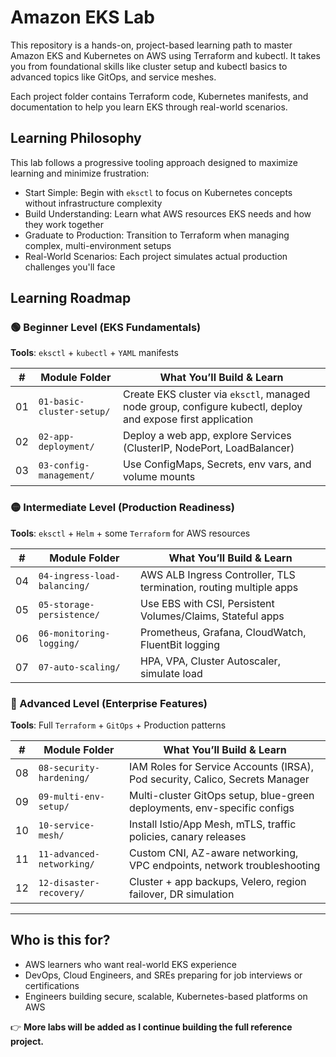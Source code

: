 # Amazon EKS Lab

This repository is a hands-on, project-based learning path to master Amazon EKS and Kubernetes on AWS using Terraform and kubectl.  It takes you from foundational skills like cluster setup and kubectl basics to advanced topics like GitOps, and service meshes.

Each project folder contains Terraform code, Kubernetes manifests, and documentation to help you learn EKS through real-world scenarios.

## Learning Philosophy

This lab follows a progressive tooling approach designed to maximize learning and minimize frustration:

- Start Simple: Begin with `eksctl` to focus on Kubernetes concepts without infrastructure complexity
- Build Understanding: Learn what AWS resources EKS needs and how they work together
- Graduate to Production: Transition to Terraform when managing complex, multi-environment setups
- Real-World Scenarios: Each project simulates actual production challenges you'll face

## Learning Roadmap

### 🟢 Beginner Level (EKS Fundamentals)

**Tools**: `eksctl` + `kubectl` + `YAML` manifests

| #  | Module Folder                | What You’ll Build & Learn                                                         |
|----|------------------------------|----------------------------------------------------------------------------------|
| 01 | `01-basic-cluster-setup/`    | Create EKS cluster via `eksctl`, managed node group, configure kubectl, deploy and expose first application       |
| 02 | `02-app-deployment/`         | Deploy a web app, explore Services (ClusterIP, NodePort, LoadBalancer)          |
| 03 | `03-config-management/`      | Use ConfigMaps, Secrets, env vars, and volume mounts                            |

### 🟡 Intermediate Level (Production Readiness)

**Tools**: `eksctl` + `Helm` + some `Terraform` for AWS resources

| #  | Module Folder                    | What You’ll Build & Learn                                                        |
|----|----------------------------------|----------------------------------------------------------------------------------|
| 04 | `04-ingress-load-balancing/`     | AWS ALB Ingress Controller, TLS termination, routing multiple apps              |
| 05 | `05-storage-persistence/`        | Use EBS with CSI, Persistent Volumes/Claims, Stateful apps                      |
| 06 | `06-monitoring-logging/`         | Prometheus, Grafana, CloudWatch, FluentBit logging                              |
| 07 | `07-auto-scaling/`               | HPA, VPA, Cluster Autoscaler, simulate load                                     |

### 🔴 Advanced Level (Enterprise Features)

**Tools**: Full `Terraform` + `GitOps` + Production patterns

| #  | Module Folder                  | What You’ll Build & Learn                                                       |
|----|--------------------------------|---------------------------------------------------------------------------------|
| 08 | `08-security-hardening/`       | IAM Roles for Service Accounts (IRSA), Pod security, Calico, Secrets Manager   |
| 09 | `09-multi-env-setup/`         | Multi-cluster GitOps setup, blue-green deployments, env-specific configs       |
| 10 | `10-service-mesh/`            | Install Istio/App Mesh, mTLS, traffic policies, canary releases                |
| 11 | `11-advanced-networking/`     | Custom CNI, AZ-aware networking, VPC endpoints, network troubleshooting         |
| 12 | `12-disaster-recovery/`       | Cluster + app backups, Velero, region failover, DR simulation                   |

---

## Who is this for?

- AWS learners who want real-world EKS experience
- DevOps, Cloud Engineers, and SREs preparing for job interviews or certifications
- Engineers building secure, scalable, Kubernetes-based platforms on AWS

👉 **More labs will be added as I continue building the full reference project.**
